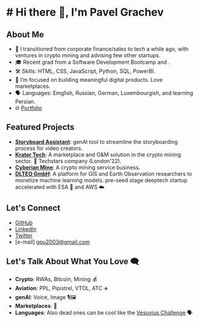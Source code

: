 # # Hi there 👋, I'm Pavel Grachev

## About Me
- 🚀 I transitioned from corporate finance/sales to tech a while ago, with ventures in crypto mining and advising few other startups.
- 🎓 Recent grad from a Software Development Bootcamp and .
- 🛠 Skills: HTML, CSS, JavaScript, Python, SQL, PowerBI.
- 🌱 I’m focused on building meaningful digital products. Love marketplaces. 
- 🗣️ Languages: Emglish, Russian, German, Luxembourgish, and learning Persian.
- 🌐 [Portfolio](https://pgrach.tech/)

## Featured Projects
- **[Storyboard Assistant]([https://www.motiohead.com](https://www.motiohead.com/how-to-create-a-storyboard-for-a-video/))**: genAI tool to streamline the storyboarding process for video creators.
- **[Krater Tech](https://krater.io)**: A marketplace and O&M solution in the crypto mining sector. 🚀 Techstars company (London'22).
- **[Cyberian Mine](https://cyberianmine.de)**: A crypto mining service business. 
- **[DLTEO GmbH](https://dlteo.com)**: A platform for GIS and Earth Observation researchers to monetize machine learning models. pre-seed stage deeptech startup accelerated with ESA 🚀 and AWS ☁️
  
## Let's Connect
- [GitHub](https://github.com/username)
- [LinkedIn](https://www.linkedin.com/in/username)
- [Twitter](https://twitter.com/username)
- [e-mail] gpu2003@gmail.com

## Let's Talk About What You Love 🗨️
- **Crypto**: RWAs, Bitcoin, Mining 💰
- **Aviation**: PPL, Pipistrel, VTOL, ATC ✈️
- **genAI**: Voice, Image 🎙️🖼️
- **Marketplaces**: 💼
- **Languages**: Also dead ones can be cool like the [Vesuvius Challenge](https://scrollprize.org/) 🗣️
